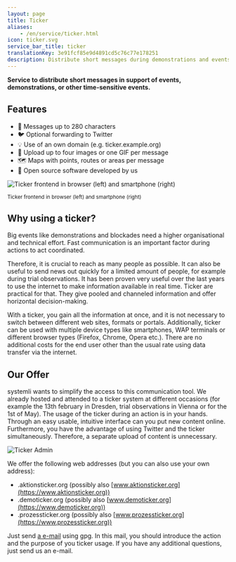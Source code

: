 ```yaml
---
layout: page
title: Ticker
aliases:
    - /en/service/ticker.html
icon: ticker.svg
service_bar_title: ticker
translationKey: 3e91fcf85e9d4891cd5c76c77e178251
description: Distribute short messages during demonstrations and events
---
```

**Service to distribute short messages in support of events, demonstrations, or other time-sensitive events.**

## Features

- 💌 Messages up to 280 characters</li>
- 🐦 Optional forwarding to Twitter</li>
- 💡 Use of an own domain (e.g. ticker.example.org)</li>
- 📸 Upload up to four images or one GIF per message</li>
- 🗺️ Maps with points, routes or areas per message</li>
- 🤖 Open source software developed by us</li>

![Ticker frontend in browser (left) and smartphone (right)](/assets/img/ticker-frontend-demo.jpg "Ticker frontend in browser (left) and smartphone (right)")

<sup>Ticker frontend in browser (left) and smartphone (right)</sup>

## Why using a ticker?

Big events like demonstrations and blockades need a higher organisational and technical effort. Fast communication is an important factor during actions to act coordinated.

Therefore, it is crucial to reach as many people as possible. It can also be useful to send news out quickly for a limited amount of people, for example during trial observations. It has been proven very useful over the last years to use the internet to make information available in real time. Ticker are practical for that. They give pooled and channeled information and offer horizontal decision-making.

With a ticker, you gain all the information at once, and it is not necessary to switch between different web sites, formats or portals. Additionally, ticker can be used with multiple device types like smartphones, WAP terminals or different browser types (Firefox, Chrome, Opera etc.). There are no additional costs for the end user other than the usual rate using data transfer via the internet.

## Our Offer

systemli wants to simplify the access to this communication tool. We already hosted and attended to a ticker system at different occasions (for example the 13th february in Dresden, trial observations in Vienna or for the 1st of May). The usage of the ticker during an action is in your hands. Through an easy usable, intuitive interface can you put new content online. Furthermore, you have the advantage of using Twitter and the ticker simultaneously. Therefore, a separate upload of content is unnecessary.

![Ticker Admin](/assets/img/ticker-admin-demo.jpg "Ticker Admin")

We offer the following web addresses (but you can also use your own address):
* <name>.aktionsticker.org (possibly also [www.aktionsticker.org](https://www.aktionsticker.org))
* <name>.demoticker.org (possibly also [www.demoticker.org](https://www.demoticker.org))
* <name>.prozessticker.org (possibly also [www.prozessticker.org](https://www.prozessticker.org))

Just send [a e-mail](/en/kontakt) using gpg. In this mail, you should introduce the action and the purpose of you ticker usage. If you have any additional questions, just send us an e-mail.
